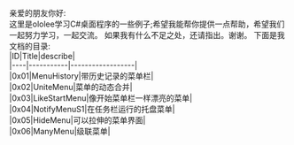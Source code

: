亲爱的朋友你好:  
    这里是ololee学习C#桌面程序的一些例子;希望我能帮你提供一点帮助，希望我们一起努力学习，一起交流。
如果我有什么不足之处，还请指出。谢谢。
下面是我文档的目录:  
|ID|Title|describe|  
|----|-----------|------------------|  
|0x01|MenuHistory|带历史记录的菜单栏|  
|0x02|UniteMenu|菜单的动态合并|  
|0x03|LikeStartMenu|像开始菜单栏一样漂亮的菜单|  
|0x04|NotifyMenuS1|在任务栏运行的托盘菜单|  
|0x05|HideMenu|可以拉伸的菜单界面|   
|0x06|ManyMenu|级联菜单|   
     